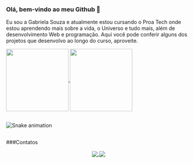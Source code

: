 ### Olá, bem-vindo ao meu Github 👋

Eu sou a Gabriela Souza e atualmente estou cursando o Proa Tech onde estou aprendendo mais sobre a vida, o Universo e tudo mais, além de desenvolvimento Web e programação.
Aqui você pode conferir alguns dos projetos que desenvolvo ao longo do curso, aproveite.

<div>
  <a href="https://github.com/gabriela4souza">
  <img align="center" height="170" src="https://github-readme-stats.vercel.app/api?username=gabriela4souza&show_icons=true&theme=tokyonight&bg_color=00000000"/>
  <img align="center" height="170" src="https://github-readme-stats.vercel.app/api/top-langs/?username=gabriela4souza&layout=compact&bg_color=00000000&title_color=70a5fd&icon_color=bf91f3&text_color=38bdae"/>
  </a>
</div>

##

![Snake animation](https://github.com/gabriela4souza/gabriela4souza/blob/output/github-contribution-grid-snake.svg)

<!-- <picture>
  <source media="(prefers-color-scheme: dark)" srcset="github-snake-dark.svg" />
  <source media="(prefers-color-scheme: light)" srcset="github-snake.svg" />
  <img alt="github-snake" src="github-snake.svg" />
</picture> -->

##

###Contatos

<div align=center>
  <a href="gabrielaasouza24@gmail.com">
  <img align="center" src="https://img.shields.io/badge/Gmail-D14836?style=for-the-badge&logo=gmail&logoColor=white"/>
  
  <a href="https://www.linkedin.com/in/gabrielaasouza/">
  <img align="center" src="https://img.shields.io/badge/linkedin-%230077B5.svg?style=for-the-badge&logo=linkedin&logoColor=white"/>
</div>
